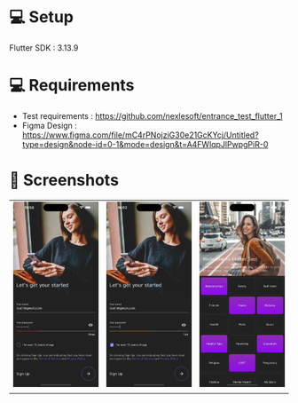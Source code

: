 # 💻 Setup

Flutter SDK : 3.13.9

# 💻 Requirements
- Test requirements : https://github.com/nexlesoft/entrance_test_flutter_1
- Figma Design : https://www.figma.com/file/mC4rPNojziG30e21GcKYcj/Untitled?type=design&node-id=0-1&mode=design&t=A4FWlqpJlPwpgPiR-0

# 🔅 Screenshots

|                                                                                                                                                          |                                                                                                                                                          |                                                                                                                                                          |
| -------------------------------------------------------------------------------------------------------------------------------------------------------- | -------------------------------------------------------------------------------------------------------------------------------------------------------- | -------------------------------------------------------------------------------------------------------------------------------------------------------- |
| ![fullscreen](screenshots/screenshot_1.png) | ![fullscreen](screenshots/screenshot_3.png) | ![fullscreen](screenshots/screenshot_2.png)|
|                                                                                                                                                          |                                                                                                                                                          |                                                                                                                                                          |

